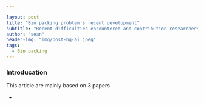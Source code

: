 ```yaml
---

layout: post
title: "Bin packing problem's recent development"
subtitle: "Recent difficulties encountered and contribution researchers have made"
author: "sean"
header-img: "img/post-bg-ai.jpeg"
tags:
  - Bin packing
---
```


### Introducation

This article are mainly based on 3 papers

- 

